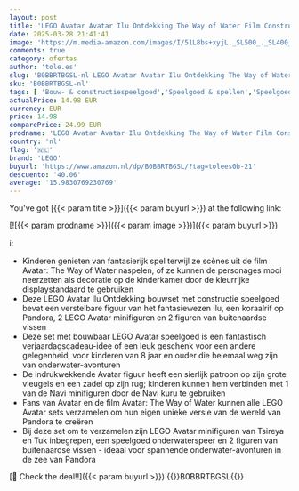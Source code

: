 ```yaml
---
layout: post
title: 'LEGO Avatar Avatar Ilu Ontdekking The Way of Water Film Constructie Speelgoed Set om te Verzamelen met Fantasiewezen  Kinderkamer Decoratie  Rollenspel Cadeau voor Kinderen 75575'
date: 2025-03-28 21:41:41
image: 'https://m.media-amazon.com/images/I/51L8bs+xyjL._SL500_._SL400_.jpg'
comments: true
category: ofertas
author: 'tole.es'
slug: 'B0BBRTBGSL-nl LEGO Avatar Avatar Ilu Ontdekking The Way of Water Film...'
sku: 'B0BBRTBGSL-nl'
tags: [ 'Bouw- & constructiespeelgoed','Speelgoed & spellen','Speelgoedbouwsets','lego','🇳🇱', ]
actualPrice: 14.98 EUR
currency: EUR
price: 14.98
comparePrice: 24.99 EUR
prodname: 'LEGO Avatar Avatar Ilu Ontdekking The Way of Water Film Constructie Speelgoed Set om te Verzamelen met Fantasiewezen  Kinderkamer Decoratie  Rollenspel Cadeau voor Kinderen 75575'
country: 'nl'
flag: '🇳🇱'
brand: 'LEGO'
buyurl: 'https://www.amazon.nl/dp/B0BBRTBGSL/?tag=tolees0b-21'
descuento: '40.06'
average: '15.9830769230769'
---
```


You've got [{{< param title >}}]({{< param buyurl >}}) at the following link:

[![{{< param prodname >}}]({{< param image >}})]({{< param buyurl >}})

ℹ️:

- Kinderen genieten van fantasierijk spel terwijl ze scènes uit de film Avatar: The Way of Water naspelen, of ze kunnen de personages mooi neerzetten als decoratie op de kinderkamer door de kleurrijke displaystandaard te gebruiken
- Deze LEGO Avatar Ilu Ontdekking bouwset met constructie speelgoed bevat een verstelbare figuur van het fantasiewezen Ilu, een koraalrif op Pandora, 2 LEGO Avatar minifiguren en 2 figuren van buitenaardse vissen
- Deze set met bouwbaar LEGO Avatar speelgoed is een fantastisch verjaardagscadeau-idee of een leuk geschenk voor een andere gelegenheid, voor kinderen van 8 jaar en ouder die helemaal weg zijn van onderwater-avonturen
- De indrukwekkende Avatar figuur heeft een sierlijk patroon op zijn grote vleugels en een zadel op zijn rug; kinderen kunnen hem verbinden met 1 van de Navi minifiguren door de Navi kuru te gebruiken
- Fans van Avatar en de film Avatar: The Way of Water kunnen alle LEGO Avatar sets verzamelen om hun eigen unieke versie van de wereld van Pandora te creëren
- Bij deze set om te verzamelen zijn LEGO Avatar minifiguren van Tsireya en Tuk inbegrepen, een speelgoed onderwaterspeer en 2 figuren van buitenaardse vissen - ideaal voor spannende onderwater-avonturen in de zee van Pandora

[🛒 Check the deal!!]({{< param buyurl >}})
{{<world>}}B0BBRTBGSL{{</world>}}
